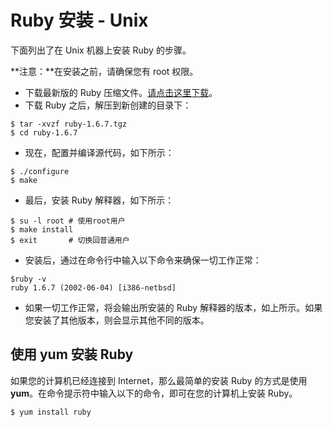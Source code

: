 # Ruby 安装 - Unix

下面列出了在 Unix 机器上安装 Ruby 的步骤。

**注意：**在安装之前，请确保您有 root 权限。

*   下载最新版的 Ruby 压缩文件。[请点击这里下载](https://www.ruby-lang.org/en/downloads/)。
*   下载 Ruby 之后，解压到新创建的目录下：

```
$ tar -xvzf ruby-1.6.7.tgz
$ cd ruby-1.6.7
```

*   现在，配置并编译源代码，如下所示：

```
$ ./configure
$ make
```

*   最后，安装 Ruby 解释器，如下所示：

```
$ su -l root # 使用root用户
$ make install
$ exit       # 切换回普通用户
```

*   安装后，通过在命令行中输入以下命令来确保一切工作正常：

```
$ruby -v
ruby 1.6.7 (2002-06-04) [i386-netbsd]
```
*   如果一切工作正常，将会输出所安装的 Ruby 解释器的版本，如上所示。如果您安装了其他版本，则会显示其他不同的版本。

## 使用 yum 安装 Ruby

如果您的计算机已经连接到 Internet，那么最简单的安装 Ruby 的方式是使用 **yum**。在命令提示符中输入以下的命令，即可在您的计算机上安装 Ruby。

```
$ yum install ruby
```